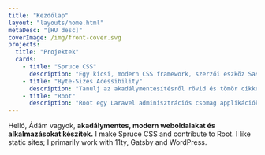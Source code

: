 ```yaml
---
title: "Kezdőlap"
layout: "layouts/home.html"
metaDesc: "[HU desc]"
coverImage: /img/front-cover.svg
projects:
  title: "Projektek"
  cards:
    - title: "Spruce CSS"
      description: "Egy kicsi, modern CSS framework, szerzői eszköz Sass-on felépítve."
    - title: "Byte-Sizes Acessibility"
      description: "Tanulj az akadálymentesítésről rövid és tömör cikkek segítségével (kevesebb, mint 150 szó)."
    - title: "Root"
      description: "Root egy Laravel adminisztrációs csomag applikációkhoz."
---
```


Helló, Ádám vagyok, **akadálymentes, modern weboldalakat és alkalmazásokat készítek.** I make Spruce CSS and contribute to Root. I like static sites; I primarily work with 11ty, Gatsby and WordPress.
